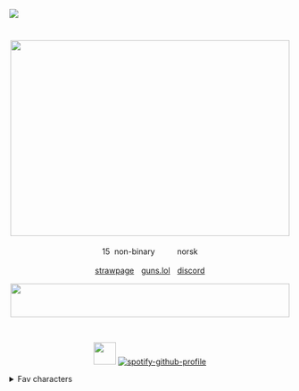 ![](https://komarev.com/ghpvc/?username=MidnightMischief&color=dc143c&label=Vampires+killed)

<div align="center">
<img src="https://i.postimg.cc/yYXG4rP2/pride-flag-6-stripes-20.png" width="15" height="12"/>


‎<img src="https://files.catbox.moe/4oq4tg.gif" width="500" height="350"/>

15 ‎ ‎non-binary ‎ ‎ <img src="https://forestcake.carrd.co/assets/images/gallery01/38de36db.gif?v=f4645532" width="15" height="12"/>ㅤnorsk

<img src="https://gifcity.carrd.co/assets/images/gallery10/5146d312.gif?v=e3c0bc0f" width="15" height="12"/>ㅤ[strawpage](https://frostgiant.straw.page)ㅤ[guns.lol](https://guns.lol/sloanrocks)ㅤ[discord](https://discord.com/users/597154711455531018)ㅤ<img src="https://gifcity.carrd.co/assets/images/gallery10/1911edc0.gif?v=e3c0bc0f" width="15" height="12"/> 
</div>
<div align="center">
<img src="https://files.catbox.moe/9t9qpa.gif" width="500" height="60"/>

‎ 

 <img src="https://files.catbox.moe/9fa30p.gif" width="40" height="40"/> [![spotify-github-profile](https://spotify-github-profile.kittinanx.com/api/view?uid=31buv3yz5qvwdc5gfuwwzgen27qa&cover_image=true&theme=natemoo-re&show_offline=true&background_color=0d1117&interchange=false&bar_color=46423e&bar_color_cover=false)](https://github.com/kittinan/spotify-github-profile)
</div>
<details>

<summary>Fav characters</summary>
(Alphabet order)

1. Beast boy
2. Bdoubleo100
3. Glamrock freddy 
4. Jim jr lake
5. Loki laufeyson  
6. Monty
7. TangoTek 
8. Venture 
9. Wwdits family

   ‎ ‎ ‎
   ‎ ‎ ‎

   ‎ ‎ ‎+ more

</details>
